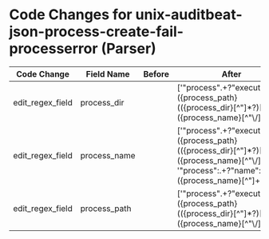 # Code Changes for unix-auditbeat-json-process-create-fail-processerror (Parser)

| Code Change | Field Name | Before | After |
|-------------|------------|--------|-------|
| edit_regex_field | process_dir |  | ['"process".+?"executable":"({process_path}(({process_dir}[^"]*?)[\\\/]+)?({process_name}[^"\\\/]+?))"'] |
| edit_regex_field | process_name |  | ['"process".+?"executable":"({process_path}(({process_dir}[^"]*?)[\\\/]+)?({process_name}[^"\\\/]+?))"', '"process":.+?"name":"({process_name}[^"]+)"'] |
| edit_regex_field | process_path |  | ['"process".+?"executable":"({process_path}(({process_dir}[^"]*?)[\\\/]+)?({process_name}[^"\\\/]+?))"'] |